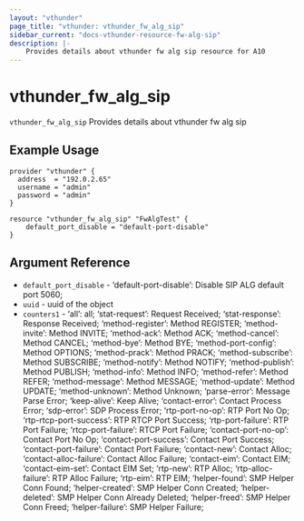 ```yaml
---
layout: "vthunder"
page_title: "vthunder: vthunder_fw_alg_sip"
sidebar_current: "docs-vthunder-resource-fw-alg-sip"
description: |-
	Provides details about vthunder fw alg sip resource for A10
---
```


# vthunder\_fw\_alg\_sip

`vthunder_fw_alg_sip` Provides details about vthunder fw alg sip
## Example Usage


```hcl
provider "vthunder" {
  address  = "192.0.2.65"
  username = "admin"
  password = "admin"
}

resource "vthunder_fw_alg_sip" "FwAlgTest" {
	default_port_disable = "default-port-disable" 
}
```

## Argument Reference

* `default_port_disable` - ‘default-port-disable’: Disable SIP ALG default port 5060;
* `uuid` - uuid of the object
* `counters1` - ‘all’: all; ‘stat-request’: Request Received; ‘stat-response’: Response Received; ‘method-register’: Method REGISTER; ‘method-invite’: Method INVITE; ‘method-ack’: Method ACK; ‘method-cancel’: Method CANCEL; ‘method-bye’: Method BYE; ‘method-port-config’: Method OPTIONS; ‘method-prack’: Method PRACK; ‘method-subscribe’: Method SUBSCRIBE; ‘method-notify’: Method NOTIFY; ‘method-publish’: Method PUBLISH; ‘method-info’: Method INFO; ‘method-refer’: Method REFER; ‘method-message’: Method MESSAGE; ‘method-update’: Method UPDATE; ‘method-unknown’: Method Unknown; ‘parse-error’: Message Parse Error; ‘keep-alive’: Keep Alive; ‘contact-error’: Contact Process Error; ‘sdp-error’: SDP Process Error; ‘rtp-port-no-op’: RTP Port No Op; ‘rtp-rtcp-port-success’: RTP RTCP Port Success; ‘rtp-port-failure’: RTP Port Failure; ‘rtcp-port-failure’: RTCP Port Failure; ‘contact-port-no-op’: Contact Port No Op; ‘contact-port-success’: Contact Port Success; ‘contact-port-failure’: Contact Port Failure; ‘contact-new’: Contact Alloc; ‘contact-alloc-failure’: Contact Alloc Failure; ‘contact-eim’: Contact EIM; ‘contact-eim-set’: Contact EIM Set; ‘rtp-new’: RTP Alloc; ‘rtp-alloc-failure’: RTP Alloc Failure; ‘rtp-eim’: RTP EIM; ‘helper-found’: SMP Helper Conn Found; ‘helper-created’: SMP Helper Conn Created; ‘helper-deleted’: SMP Helper Conn Already Deleted; ‘helper-freed’: SMP Helper Conn Freed; ‘helper-failure’: SMP Helper Failure;

